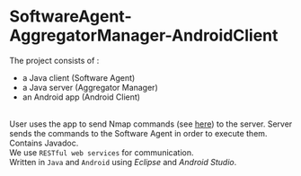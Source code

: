 # SoftwareAgent-AggregatorManager-AndroidClient
The project consists of :
- a Java client (Software Agent)
- a Java server (Aggregator Manager)
- an Android app (Android Client)

<br/>User uses the app to send Nmap commands (see [here](https://nmap.org/)) to the server. Server sends the commands to the Software Agent in order to execute them.<br/>
Contains Javadoc.<br/>
We use `RESTful web services` for communication.<br/>
Written in `Java` and `Android` using _Eclipse_ and _Android Studio_.
